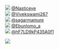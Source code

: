 
 ![](http://pbs.twimg.com/profile_images/1483870289612226561/dd4Ze8KQ_normal.jpg) [@Nasticeye](https://twitter.com/Nasticeye)<br>![](http://pbs.twimg.com/profile_images/1510116245038718982/Fn19ihMU_normal.jpg) [@Vivekswami267](https://twitter.com/Vivekswami267)<br>![](http://pbs.twimg.com/profile_images/1261176332777590785/QImVZv9a_normal.jpg) [@sagarmamure](https://twitter.com/sagarmamure)<br>![](http://pbs.twimg.com/profile_images/1545338033280540672/el5i-OL1_normal.jpg) [@Ebunlomo_a](https://twitter.com/Ebunlomo_a)<br>![](http://pbs.twimg.com/profile_images/1573280423844712449/zpCRNE0k_normal.jpg) [@hF7LD9kP435A0f1](https://twitter.com/hF7LD9kP435A0f1)<br> 

![](https://visitor-badge.laobi.icu/badge?page_id=ponder)
